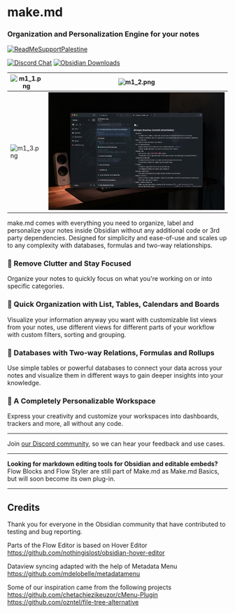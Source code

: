 # make.md

### Organization and Personalization Engine for your notes

[![ReadMeSupportPalestine](https://raw.githubusercontent.com/Safouene1/support-palestine-banner/master/banner-support.svg)](https://techforpalestine.org/learn-more)

[![Discord Chat](https://img.shields.io/discord/799706244264362024?color=748AD9&label=discord%20chat)](https://make.md/community) [![Obsidian Downloads](https://img.shields.io/badge/dynamic/json?logo=obsidian&color=%23483699&label=downloads&query=%24%5B%22make-md%22%5D.downloads&url=https%3A%2F%2Fraw.githubusercontent.com%2Fobsidianmd%2Fobsidian-releases%2Fmaster%2Fcommunity-plugin-stats.json)](obsidian://show-plugin?id=make-md)

| ![m1_1.png](https://github.com/Make-md/makemd-docs/blob/main/assets/images/m1_1.png?raw=true) | ![m1_2.png](https://github.com/Make-md/makemd-docs/blob/main/assets/images/m1_2.png?raw=true) |
| --------------------------------------------------------------------------------------------- | --------------------------------------------------------------------------------------------- |
| ![m1_3.png](https://github.com/Make-md/makemd-docs/blob/main/assets/images/m1_3.png?raw=true) | ![m1_4.png](https://github.com/Make-md/makemd-docs/blob/main/assets/images/m1_4.png?raw=true) |

make.md comes with everything you need to organize, label and personalize your notes inside Obsidian without any additional code or 3rd party dependencies. Designed for simplicity and ease-of-use and scales up to any complexity with databases, formulas and two-way relationships.

### 🌳 Remove Clutter and Stay Focused

Organize your notes to quickly focus on what you're working on or into specific categories.

### 🍱 Quick Organization with List, Tables, Calendars and Boards

Visualize your information anyway you want with customizable list views from your notes, use different views for different parts of your workflow with custom filters, sorting and grouping.

### 🧩 Databases with Two-way Relations, Formulas and Rollups

Use simple tables or powerful databases to connect your data across your notes and visualize them in different ways to gain deeper insights into your knowledge.

### 🎨 A Completely Personalizable Workspace

Express your creativity and customize your workspaces into dashboards, trackers and more, all without any code.

---

Join [our Discord community](https://make.md/community), so we can hear your feedback and use cases.

---

**Looking for markdown editing tools for Obsidian and editable embeds?**
Flow Blocks and Flow Styler are still part of Make.md as Make.md Basics, but will soon become its own plug-in.

---

## Credits

Thank you for everyone in the Obsidian community that have contributed to testing and bug reporting.

Parts of the Flow Editor is based on Hover Editor
https://github.com/nothingislost/obsidian-hover-editor

Dataview syncing adapted with the help of Metadata Menu
https://github.com/mdelobelle/metadatamenu

Some of our inspiration came from the following projects
https://github.com/chetachiezikeuzor/cMenu-Plugin
https://github.com/ozntel/file-tree-alternative
